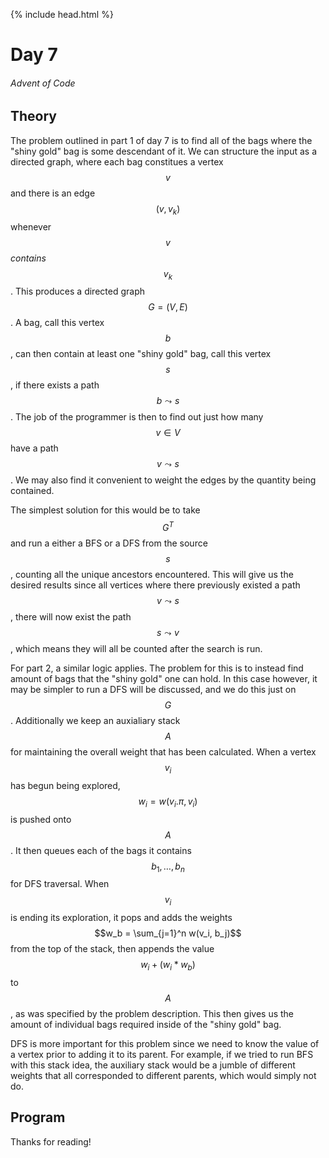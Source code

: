 {% include head.html %}

# Day 7
###### Advent of Code

## Theory

The problem outlined in part 1 of day 7 is to find all of the bags where the
"shiny gold" bag is some descendant of it. We can structure the input as a
directed graph, where each bag constitues a vertex $$v$$ and there is an edge $$(v,
v_k)$$ whenever $$v$$ *contains* $$v_k$$. This produces a directed graph $$G = (V,
E)$$. A bag, call this vertex $$b$$, can then contain at least one "shiny gold"
bag, call this vertex $$s$$, if there exists a path $$b \leadsto s$$. The job of the
programmer is then to find out just how many $$v \in V$$ have a path $$v \leadsto
s$$. We may also find it convenient to weight the edges by the quantity being
contained.

The simplest solution for this would be to take $$G^T$$ and run a either a BFS
or a DFS from the source $$s$$, counting all the unique ancestors encountered.
This will give us the desired results since all vertices where there previously
existed a path $$v \leadsto s$$, there will now exist the path $$s \leadsto v$$,
which means they will all be counted after the search is run.

For part 2, a similar logic applies. The problem for this is to instead find
amount of bags that the "shiny gold" one can hold. In this case however, it may
be simpler to run a DFS will be discussed, and we do this just on $$G$$.
Additionally we keep an auxialiary stack $$A$$ for maintaining the overall
weight that has been calculated. When a vertex $$v_i$$ has begun being explored,
$$w_i = w(v_i.\pi, v_i)$$ is pushed onto $$A$$. It then queues each of the bags
it contains $$b_1, \dots, b_n$$ for DFS traversal. When $$v_i$$ is ending its
exploration, it pops and adds the weights $$w_b = \sum_{j=1}^n w(v_i, b_j)$$
from the top of the stack, then appends the value $$w_i + (w_i * w_b)$$ to
$$A$$, as was specified by the problem description. This then gives us the
amount of individual bags required inside of the "shiny gold" bag.

DFS is more important for this problem since we need to know the value of a vertex
prior to adding it to its parent. For example, if we tried to run BFS with this
stack idea, the auxiliary stack would be a jumble of different weights that all
corresponded to different parents, which would simply not do.

## Program

Thanks for reading!
